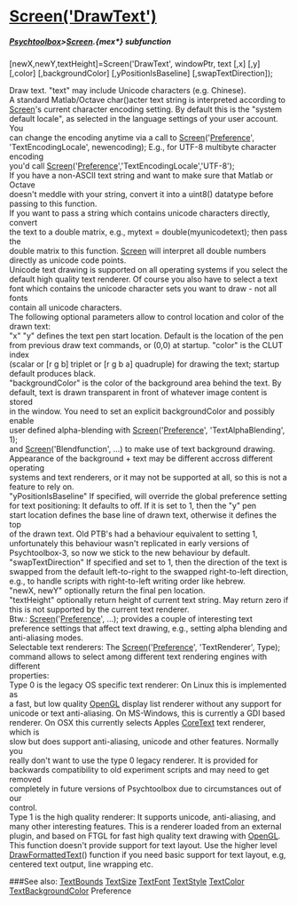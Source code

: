 # [Screen('DrawText')](Screen-DrawText) 
##### [Psychtoolbox](Psychtoolbox)>[Screen](Screen).{mex*} subfunction

[newX,newY,textHeight]=Screen('DrawText', windowPtr, text [,x] [,y] [,color] [,backgroundColor] [,yPositionIsBaseline] [,swapTextDirection]);

Draw text. "text" may include Unicode characters (e.g. Chinese).  
A standard Matlab/Octave char()acter text string is interpreted according to  
[Screen](Screen)'s current character encoding setting. By default this is the "system  
default locale", as selected in the language settings of your user account. You  
can change the encoding anytime via a call to [Screen](Screen)('[Preference](Preference)',  
'TextEncodingLocale', newencoding); E.g., for UTF-8 multibyte character encoding  
you'd call [Screen](Screen)('[Preference](Preference)','TextEncodingLocale','UTF-8');  
If you have a non-ASCII text string and want to make sure that Matlab or Octave  
doesn't meddle with your string, convert it into a uint8() datatype before  
passing to this function.  
If you want to pass a string which contains unicode characters directly, convert  
the text to a double matrix, e.g., mytext = double(myunicodetext); then pass the  
double matrix to this function. [Screen](Screen) will interpret all double numbers  
directly as unicode code points.  
Unicode text drawing is supported on all operating systems if you select the  
default high quality text renderer. Of course you also have to select a text  
font which contains the unicode character sets you want to draw - not all fonts  
contain all unicode characters.  
The following optional parameters allow to control location and color of the  
drawn text:  
"x" "y" defines the text pen start location. Default is the location of the pen  
from previous draw text commands, or (0,0) at startup. "color" is the CLUT index  
(scalar or [r g b] triplet or [r g b a] quadruple) for drawing the text; startup  
default produces black.  
"backgroundColor" is the color of the background area behind the text. By  
default, text is drawn transparent in front of whatever image content is stored  
in the window. You need to set an explicit backgroundColor and possibly enable  
user defined alpha-blending with [Screen](Screen)('[Preference](Preference)', 'TextAlphaBlending', 1);  
and [Screen](Screen)('Blendfunction', ...) to make use of text background drawing.  
Appearance of the background + text may be different accross different operating  
systems and text renderers, or it may not be supported at all, so this is not a  
feature to rely on.  
"yPositionIsBaseline" If specified, will override the global preference setting  
for text positioning: It defaults to off. If it is set to 1, then the "y" pen  
start location defines the base line of drawn text, otherwise it defines the top  
of the drawn text. Old PTB's had a behaviour equivalent to setting 1,  
unfortunately this behaviour wasn't replicated in early versions of  
Psychtoolbox-3, so now we stick to the new behaviour by default.  
"swapTextDirection" If specified and set to 1, then the direction of the text is  
swapped from the default left-to-right to the swapped right-to-left direction,  
e.g., to handle scripts with right-to-left writing order like hebrew.  
"newX, newY" optionally return the final pen location.  
"textHeight" optionally return height of current text string. May return zero if  
this is not supported by the current text renderer.  
Btw.: [Screen](Screen)('[Preference](Preference)', ...); provides a couple of interesting text  
preference settings that affect text drawing, e.g., setting alpha blending and  
anti-aliasing modes.  
Selectable text renderers: The [Screen](Screen)('[Preference](Preference)', 'TextRenderer', Type);  
command allows to select among different text rendering engines with different  
properties:  
Type 0 is the legacy OS specific text renderer: On Linux this is implemented as  
a fast, but low quality [OpenGL](OpenGL) display list renderer without any support for  
unicode or text anti-aliasing. On MS-Windows, this is currently a GDI based  
renderer. On OSX this currently selects Apples [CoreText](CoreText) text renderer, which is  
slow but does support anti-aliasing, unicode and other features. Normally you  
really don't want to use the type 0 legacy renderer. It is provided for  
backwards compatibility to old experiment scripts and may need to get removed  
completely in future versions of Psychtoolbox due to circumstances out of our  
control.  
Type 1 is the high quality renderer: It supports unicode, anti-aliasing, and  
many other interesting features. This is a renderer loaded from an external  
plugin, and based on FTGL for fast high quality text drawing with [OpenGL](OpenGL).  
This function doesn't provide support for text layout. Use the higher level  
[DrawFormattedText](DrawFormattedText)() function if you need basic support for text layout, e.g,  
centered text output, line wrapping etc.  
  


###See also:
[TextBounds](Screen-TextBounds) [TextSize](Screen-TextSize) [TextFont](Screen-TextFont) [TextStyle](Screen-TextStyle) [TextColor](Screen-TextColor) [TextBackgroundColor](Screen-TextBackgroundColor) Preference

